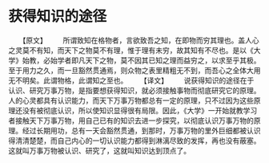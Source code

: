 # 获得知识的途径
　　【原文】 
　　所谓致知在格物者，言欲致吾之知，在即物而穷其理也。盖人心之灵莫不有知，而天下之物莫不有理，惟于理有未穷，故其知有不尽也。是以《大学》始教，必始学者即凡天下之物，莫不因其已知之理而益穷之，以求至乎其极。至于用力之久，而一旦豁然贯通焉，则众物之表里精粗无不到，而吾心之全体大用无不明矣。此谓物格，此谓知之至也。 
　　【译文】 
　　说获得知识的途径在于认识、研究万事万物，是指要想获得知识，就必须接触事物而彻底研究它的原理。人的心灵都具有认识能力，而天下万事万物都总有一定的原理，只不过因为这些原理还没有被彻底认识，所以使知识显得很有局限。因此，《大学》一开始就教学习者接触天下万事万物，用自己已有的知识去进一步探究，以彻底认识万事万物的原理。经过长期用功，总有一天会豁然贯通，到那时，万事万物的里外巨细都被认识得清清楚楚，而自己内心的一切认识能力都得到淋漓尽致的发挥，再也没有蔽塞。这就叫万事万物被认识、研究了，这就叫知识达到顶点了。
 